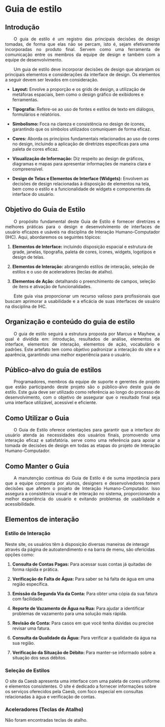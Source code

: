# Guia de estilo

## Introdução

<p align="justify">&emsp;&emsp;O guia de estilo é um registro das principais decisões de design tomadas, de forma que elas não se percam, isto é, sejam efetivamente incorporadas no produto final. Servem como uma ferramenta de comunicação entre os membros da equipe de design e também com a equipe de desenvolvimento.</p>

<p align="justify">&emsp;&emsp;Um guia de estilo deve incorporar decisões de design que abranjam os principais elementos e considerações da interface de design. Os elementos a seguir devem ser levados em consideração.</p>

- **Layout:** Envolve a proporção e os grids de design, a utilização de metáforas espaciais, bem como o design gráfico de exibidores e ferramentas.

- **Tipografia:** Refere-se ao uso de fontes e estilos de texto em diálogos, formulários e relatórios.

- **Simbolismo:** Foca na clareza e consistência no design de ícones, garantindo que os símbolos utilizados comuniquem de forma eficaz.

- **Cores:** Aborda os princípios fundamentais relacionados ao uso de cores no design, incluindo a aplicação de diretrizes específicas para uma paleta de cores eficaz.

- **Visualização de Informação:** Diz respeito ao design de gráficos, diagramas e mapas para apresentar informações de maneira clara e compreensível.

- **Design de Telas e Elementos de Interface (Widgets):** Envolvem as decisões de design relacionadas à disposição de elementos na tela, bem como o estilo e a funcionalidade de widgets e componentes da interface do usuário.



## Objetivo do Guia de Estilo

<p align="justify">&emsp;&emsp;O propósito fundamental deste Guia de Estilo é fornecer diretrizes e melhores práticas para o design e desenvolvimento de interfaces de usuário eficazes e usáveis na disciplina de Interação Humano-Computador (IHC). Aqui, abordaremos os seguintes tópicos:</p>

1. **Elementos de Interface:** incluindo disposição espacial e estrutura de grade, janelas, tipografia, paleta de cores, ícones, widgets, logotipos e design de telas.

2. **Elementos de Interação:** abrangendo estilos de interação, seleção de estilos e o uso de aceleradores (teclas de atalho).

3. **Elementos de Ação:** detalhando o preenchimento de campos, seleção de itens e ativação de funcionalidades.

<p align="justify">&emsp;&emsp;Este guia visa proporcionar um recurso valioso para profissionais que buscam aprimorar a usabilidade e a eficácia de suas interfaces de usuário na disciplina de IHC.</p>

## Organização e conteúdo do guia de estilo

<p align="justify">&emsp;&emsp;O guia de estilo seguirá a estrutura proposta por Marcus e Mayhew, a qual é dividida em: introdução, resultados de análise, elementos de interface, elementos de interação, elementos de ação, vocabulário e padrões. Este artefato tem como objetivo padronizar a interação do site e a aparência, garantindo uma melhor experiência para o usuário.</p>

## Público-alvo do guia de estilos 

<p align="justify">&emsp;&emsp;Programadores, membros da equipe de suporte e gerentes de projeto que estão participando deste projeto são o público-alvo deste guia de estilo. Este guia deve ser utilizado como referência ao longo do processo de desenvolvimento, com o objetivo de assegurar que o resultado final seja uma interface utilizável, acessível e eficiente.</p>


## Como Utilizar o Guia

  <p align="justify">&emsp;&emsp;O Guia de Estilo oferece orientações para garantir que a interface do usuário atenda às necessidades dos usuários finais, promovendo uma interação eficaz e satisfatória. serve como uma referência para apoiar a tomada de decisões de design em todas as etapas do projeto de Interação Humano-Computador.</p>

## Como Manter o Guia

<p align="justify">&emsp;&emsp;A manutenção contínua do Guia de Estilo é de suma impotância para que a equipe composta por alunos, designers e desenvolvedores tomem decisões que afetem o projeto de Interação Humano-Computador. Isso assegura a consistência visual e de interação no sistema, proporcionando a melhor experiência do usuário e evitando problemas de usabilidade e acessibilidade.</p>


## Elementos de interação

### Estilo de Interação
Neste site, os usuários têm à disposição diversas maneiras de interagir através da página de autoatendimento e na barra de menu, são ofericidas opções como:

1. **Consulta de Contas Pagas:** Para acessar suas contas já quitadas de forma rápida e prática.

2. **Verificação de Falta de Água:** Para saber se há falta de água em uma região específica.

3. **Emissão da Segunda Via da Conta:** Para obter uma cópia da sua fatura com facilidade.

4. **Reporte de Vazamento de Água na Rua:** Para ajudar a identificar problemas de vazamento para uma solução mais rápida.

5. **Revisão de Conta:** Para casos em que você tenha dúvidas ou precise revisar uma fatura.

6. **Consulta da Qualidade da Água:** Para verificar a qualidade da água na sua região.

7. **Verificação da Situação de Débito:** Para manter-se informado sobre a situação dos seus débitos.

### Seleção de Estilos

O site da Caesb apresenta uma interface com uma paleta de cores uniforme e elementos consistentes. O site é dedicado a fornecer informações sobre os serviços oferecidos pela Caesb, com foco especial em consultas relacionadas à água e verificação de contas.

### Aceleradores (Teclas de Atalho) 
Não foram encontradas teclas de atalho.


